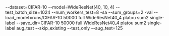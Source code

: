 --dataset=CIFAR-10 --model=WideResNet(40, 10, 4) --test_batch_size=1024 --num_workers_test=8 -sa --sum_groups=2 -val --load_model=runs/CIFAR-10 50000 full WideResNet40_4 platou sum2 single-label --save_dir=CIFAR-10 50000 full WideResNet40_4 platou sum2 single-label aug_test --skip_existing --test_only --aug_test=125
